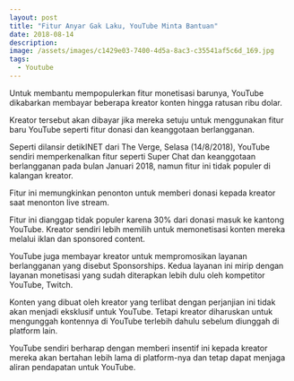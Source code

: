 ```yaml
---
layout: post
title: "Fitur Anyar Gak Laku, YouTube Minta Bantuan"
date: 2018-08-14
description: 
image: /assets/images/c1429e03-7400-4d5a-8ac3-c35541af5c6d_169.jpg
tags:
  - Youtube
---
```

Untuk membantu mempopulerkan fitur monetisasi barunya, YouTube dikabarkan membayar beberapa kreator konten hingga ratusan ribu dolar. 

Kreator tersebut akan dibayar jika mereka setuju untuk menggunakan fitur baru YouTube seperti fitur donasi dan keanggotaan berlangganan. 

Seperti dilansir detikINET dari The Verge, Selasa (14/8/2018), YouTube sendiri memperkenalkan fitur seperti Super Chat dan keanggotaan berlangganan pada bulan Januari 2018, namun fitur ini tidak populer di kalangan kreator. 

Fitur ini memungkinkan penonton untuk memberi donasi kepada kreator saat menonton live stream.

Fitur ini dianggap tidak populer karena 30% dari donasi masuk ke kantong YouTube. Kreator sendiri lebih memilih untuk memonetisasi konten mereka melalui iklan dan sponsored content. 

YouTube juga membayar kreator untuk mempromosikan layanan berlangganan yang disebut Sponsorships. Kedua layanan ini mirip dengan layanan monetisasi yang sudah diterapkan lebih dulu oleh kompetitor YouTube, Twitch.

Konten yang dibuat oleh kreator yang terlibat dengan perjanjian ini tidak akan menjadi eksklusif untuk YouTube. Tetapi kreator diharuskan untuk mengunggah kontennya di YouTube terlebih dahulu sebelum diunggah di platform lain. 

YouTube sendiri berharap dengan memberi insentif ini kepada kreator mereka akan bertahan lebih lama di platform-nya dan tetap dapat menjaga aliran pendapatan untuk YouTube.